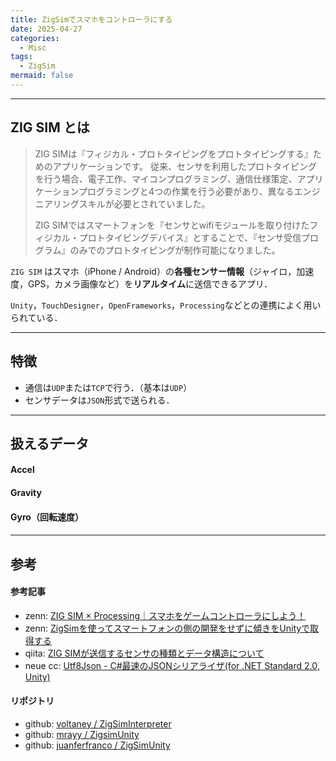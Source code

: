 ```yaml
---
title: ZigSimでスマホをコントローラにする
date: 2025-04-27
categories:
  - Misc
tags:
  - ZigSim
mermaid: false
---
```



---
## ZIG SIM とは

> ZIG SIMは『フィジカル・プロトタイピングをプロトタイピングする』ためのアプリケーションです。
従来、センサを利用したプロトタイピングを行う場合、電子工作、マイコンプログラミング、通信仕様策定、アプリケーションプログラミングと4つの作業を行う必要があり、異なるエンジニアリングスキルが必要とされていました。
>
> ZIG SIMではスマートフォンを『センサとwifiモジュールを取り付けたフィジカル・プロトタイピングデバイス』とすることで、『センサ受信プログラム』のみでのプロトタイピングが制作可能になりました。

`ZIG SIM` はスマホ（iPhone / Android）の**各種センサー情報**（ジャイロ，加速度，GPS，カメラ画像など）を**リアルタイム**に送信できるアプリ．

`Unity`，`TouchDesigner`，`OpenFrameworks`，`Processing`などとの連携によく用いられている．


---
## 特徴

- 通信は`UDP`または`TCP`で行う．（基本は`UDP`） 
- センサデータは`JSON`形式で送られる．


--- 
## 扱えるデータ


#### Accel



#### Gravity



#### Gyro（回転速度）


#### 


--- 
## 参考

#### 参考記事
- zenn: [ZIG SIM × Processing｜スマホをゲームコントローラにしよう！](https://zenn.dev/zawaworks/articles/2101be9cd7ba30)
- zenn: [ZigSimを使ってスマートフォンの側の開発をせずに傾きをUnityで取得する](https://zenn.dev/tkyko13/articles/267bce6fb26a93)
- qiita: [ZIG SIMが送信するセンサの種類とデータ構造について](https://qiita.com/ToyoshiMorioka/items/1fe858fa357c48080deb)
- neue cc: [Utf8Json - C#最速のJSONシリアライザ(for .NET Standard 2.0, Unity)](https://neue.cc/2017/09/29_559.html)

#### リポジトリ
- github: [voltaney / ZigSimInterpreter](https://github.com/voltaney/ZigSimInterpreter)
- github: [mrayy / ZigsimUnity](https://github.com/mrayy/ZigsimUnity)
- github: [juanferfranco / ZigSimUnity](https://github.com/juanferfranco/ZigSimUnity)

<!-- Link -->
[ZIG SIM ドキュメント]: https://1-10.github.io/zigsim/docs.html
